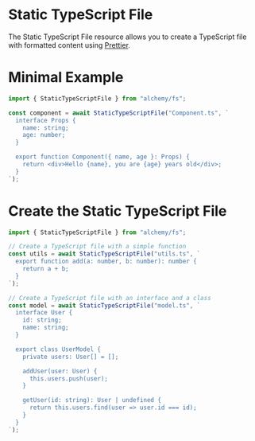 # Static TypeScript File

The Static TypeScript File resource allows you to create a TypeScript file with formatted content using [Prettier](https://prettier.io/).

# Minimal Example

```ts
import { StaticTypeScriptFile } from "alchemy/fs";

const component = await StaticTypeScriptFile("Component.ts", `
  interface Props {
    name: string;
    age: number;
  }

  export function Component({ name, age }: Props) {
    return <div>Hello {name}, you are {age} years old</div>;
  }
`);
```

# Create the Static TypeScript File

```ts
import { StaticTypeScriptFile } from "alchemy/fs";

// Create a TypeScript file with a simple function
const utils = await StaticTypeScriptFile("utils.ts", `
  export function add(a: number, b: number): number {
    return a + b;
  }
`);

// Create a TypeScript file with an interface and a class
const model = await StaticTypeScriptFile("model.ts", `
  interface User {
    id: string;
    name: string;
  }

  export class UserModel {
    private users: User[] = [];

    addUser(user: User) {
      this.users.push(user);
    }

    getUser(id: string): User | undefined {
      return this.users.find(user => user.id === id);
    }
  }
`);
```